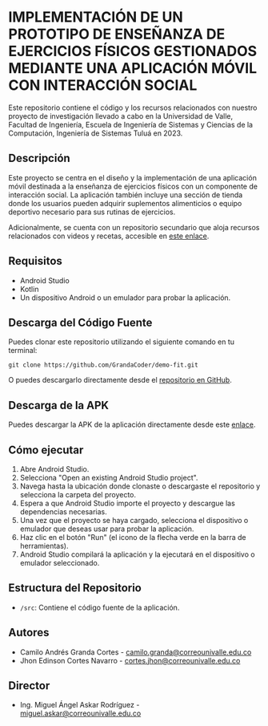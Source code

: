 # IMPLEMENTACIÓN DE UN PROTOTIPO DE ENSEÑANZA DE EJERCICIOS FÍSICOS GESTIONADOS MEDIANTE UNA APLICACIÓN MÓVIL CON INTERACCIÓN SOCIAL

Este repositorio contiene el código y los recursos relacionados con nuestro proyecto de investigación llevado a cabo en la Universidad de Valle, Facultad de Ingeniería, Escuela de Ingeniería de Sistemas y Ciencias de la Computación, Ingeniería de Sistemas Tuluá en 2023.

## Descripción

Este proyecto se centra en el diseño y la implementación de una aplicación móvil destinada a la enseñanza de ejercicios físicos con un componente de interacción social. La aplicación también incluye una sección de tienda donde los usuarios pueden adquirir suplementos alimenticios o equipo deportivo necesario para sus rutinas de ejercicios.

Adicionalmente, se cuenta con un repositorio secundario que aloja recursos relacionados con videos y recetas, accesible en [este enlace](https://github.com/GrandaCoder/gym-web-app).

## Requisitos

- Android Studio
- Kotlin
- Un dispositivo Android o un emulador para probar la aplicación.

## Descarga del Código Fuente

Puedes clonar este repositorio utilizando el siguiente comando en tu terminal:

```
git clone https://github.com/GrandaCoder/demo-fit.git
```

O puedes descargarlo directamente desde el [repositorio en GitHub](https://github.com/GrandaCoder/demo-fit.git).

## Descarga de la APK

Puedes descargar la APK de la aplicación directamente desde este [enlace](https://drive.google.com/file/d/1jr_hWauyGnRWXJRmdRVt1EdZHJAGY5lp/view).

## Cómo ejecutar

1. Abre Android Studio.
2. Selecciona "Open an existing Android Studio project".
3. Navega hasta la ubicación donde clonaste o descargaste el repositorio y selecciona la carpeta del proyecto.
4. Espera a que Android Studio importe el proyecto y descargue las dependencias necesarias.
5. Una vez que el proyecto se haya cargado, selecciona el dispositivo o emulador que deseas usar para probar la aplicación.
6. Haz clic en el botón "Run" (el icono de la flecha verde en la barra de herramientas).
7. Android Studio compilará la aplicación y la ejecutará en el dispositivo o emulador seleccionado.

## Estructura del Repositorio

- `/src`: Contiene el código fuente de la aplicación.

## Autores

- Camilo Andrés Granda Cortes - camilo.granda@correounivalle.edu.co
- Jhon Edinson Cortes Navarro - cortes.jhon@correounivalle.edu.co

## Director

- Ing. Miguel Ángel Askar Rodríguez - miguel.askar@correounivalle.edu.co
